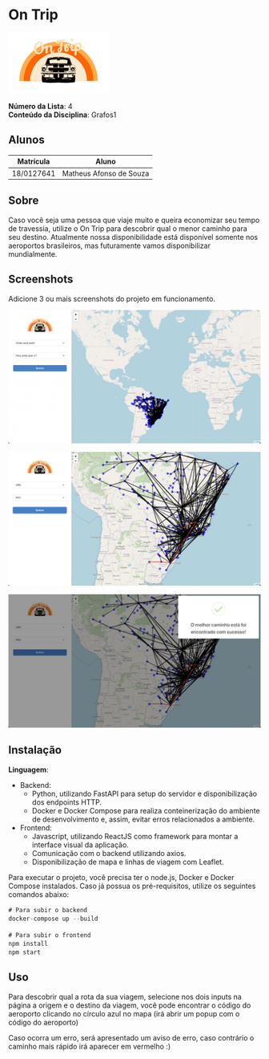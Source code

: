 # On Trip

![logo.png](assets/logo.png)

**Número da Lista**: 4<br>
**Conteúdo da Disciplina**: Grafos1<br>

## Alunos

|Matrícula | Aluno |
| -- | -- |
| 18/0127641  | Matheus Afonso de Souza |

## Sobre

Caso você seja uma pessoa que viaje muito e queira economizar seu tempo de travessia, utilize o On Trip para descobrir qual o menor caminho para seu destino. Atualmente nossa disponibilidade está disponível somente nos aeroportos brasileiros, mas futuramente vamos disponibilizar mundialmente.

## Screenshots

Adicione 3 ou mais screenshots do projeto em funcionamento.

![home.jpeg](assets/home.jpeg)

![path.jpeg](assets/path.jpeg)

![success.jpeg](assets/success.jpeg)

## Instalação

**Linguagem**: 

- Backend:
    - Python, utilizando FastAPI para setup do servidor e disponibilização dos endpoints HTTP.
    - Docker e Docker Compose para realiza conteinerização do ambiente de desenvolvimento e, assim, evitar erros relacionados a ambiente.
- Frontend:
    - Javascript, utilizando ReactJS como framework para montar a interface visual da aplicação.
    - Comunicação com o backend utilizando axios.
    - Disponibilização de mapa e linhas de viagem com Leaflet.

Para executar o projeto, você precisa ter o node.js, Docker e Docker Compose instalados. Caso já possua os pré-requisitos, utilize os seguintes comandos abaixo:

```jsx
# Para subir o backend
docker-compose up --build

# Para subir o frontend
npm install
npm start
```

## Uso

Para descobrir qual a rota da sua viagem, selecione nos dois inputs na página a origem e o destino da viagem, você pode encontrar o código do aeroporto clicando no círculo azul no mapa (irá abrir um popup com o código do aeroporto)

Caso ocorra um erro, será apresentado um aviso de erro, caso contrário o caminho mais rápido irá aparecer em vermelho :)
